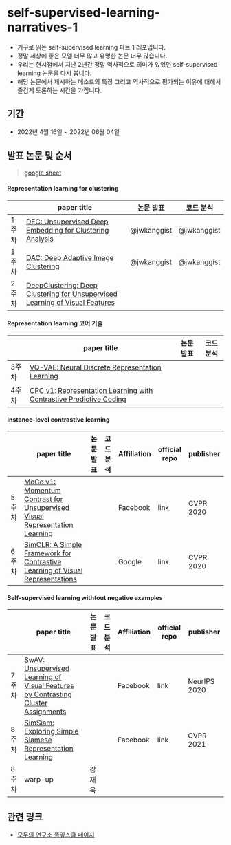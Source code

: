 # self-supervised-learning-narratives-1

- 거꾸로 읽는 self-supervised learning 파트 1 레포입니다.
- 정말 세상에 좋은 모델 너무 많고 유명한 논문 너무 많습니다. 
- 우리는 현시점에서 지난 2년간 정말 역사적으로  의미가 있었던 self-supervised learning 논문을 다시 봅니다.
- 해당 논문에서 제시하는 메소드의 특징 그리고 역사적으로 평가되는 이유에 대해서 즐겁게 토론하는 시간을 가집니다. 


## 기간
- 2022년 4월 16일 ~ 2022년 06월 04일

## 발표 논문 및 순서
> [google sheet](https://docs.google.com/spreadsheets/d/1P-pACgU9G0xq6M9Gufad-3tLUBavSMyUL0NIdd6TVH8/edit#gid=0)

#### Representation learning for clustering

| | paper title | 논문 발표 | 코드 분석
-- | -- | -- | --
1주차 | [DEC: Unsupervised Deep Embedding for Clustering Analysis](https://proceedings.mlr.press/v48/xieb16.pdf) | @jwkanggist | @jwkanggist
1주차 | [DAC: Deep Adaptive Image Clustering](https://openaccess.thecvf.com/content_ICCV_2017/papers/Chang_Deep_Adaptive_Image_ICCV_2017_paper.pdf) | @jwkanggist | @jwkanggist
2주차 | [DeepClustering: Deep Clustering for Unsupervised Learning of Visual Features](https://arxiv.org/abs/1807.05520) |   |


#### Representation learning 코어 기술

| | paper title | 논문 발표 | 코드 분석
-- | -- | -- | --
3주차 | [VQ-VAE: Neural Discrete Representation Learning](https://arxiv.org/abs/1711.00937) |   |
4주차 | [CPC v1: Representation Learning with Contrastive Predictive Coding](https://arxiv.org/abs/1807.03748) |   |

####  Instance-level contrastive learning

| | paper title | 논문 발표 | 코드 분석 | Affiliation | official repo | publisher
-- | -- | -- | -- | -- | -- | --
5주차 | [MoCo v1: Momentum Contrast for Unsupervised Visual Representation Learning](https://arxiv.org/abs/1911.05722) |   |   | Facebook | link | CVPR 2020
6주차 | [SimCLR: A Simple Framework for Contrastive Learning of Visual Representations](https://arxiv.org/abs/2002.05709) |   |   | Google | link | CVPR 2020


#### Self-supervised learning withtout negative examples

| | paper title | 논문 발표 | 코드 분석 | Affiliation | official repo | publisher
-- | -- | -- | -- | -- | -- | --
7주차 | [SwAV: Unsupervised Learning of Visual Features by Contrasting Cluster Assignments](https://arxiv.org/abs/2006.09882) |   |   | Facebook | link | NeurIPS 2020
8주차 | [SimSiam: Exploring Simple Siamese Representation Learning](https://arxiv.org/abs/2011.10566) |   |   | Facebook | link | CVPR 2021
8주차 | warp-up | 강재욱 |   |   |   |




## 관련 링크
- [모두의 연구소 풀잎스쿨 페이지](https://modulabs.co.kr/product/flip18th-6483-2022-03-05-165818/?fbclid=IwAR0AlTRIM7tNg3bo9xpCNg2bTGZxPKZnOPNzCmiBMX0gCKhpb9Ol8HIm_40)
